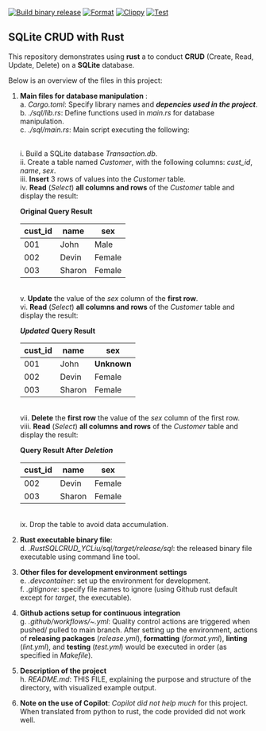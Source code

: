 [![Build binary release](https://github.com/nogibjj/RustSQLCRUD_YCLiu/actions/workflows/release.yml/badge.svg)](https://github.com/nogibjj/RustSQLCRUD_YCLiu/actions/workflows/release.yml)
[![Format](https://github.com/nogibjj/RustSQLCRUD_YCLiu/actions/workflows/format.yml/badge.svg)](https://github.com/nogibjj/RustSQLCRUD_YCLiu/actions/workflows/format.yml)
[![Clippy](https://github.com/nogibjj/RustSQLCRUD_YCLiu/actions/workflows/lint.yml/badge.svg)](https://github.com/nogibjj/RustSQLCRUD_YCLiu/actions/workflows/lint.yml)
[![Test](https://github.com/nogibjj/RustSQLCRUD_YCLiu/actions/workflows/test.yml/badge.svg)](https://github.com/nogibjj/RustSQLCRUD_YCLiu/actions/workflows/test.yml)
## SQLite CRUD with Rust 

This repository demonstrates using **rust** a to conduct **CRUD** (Create, Read, Update, Delete) on a **SQLite** database. 

Below is an overview of the files in this project:

1. **Main files for database manipulation** : 
   <br>a. _Cargo.toml_: Specify library names and ***depencies used in the project***.
   <br>b. _./sql/lib.rs_: Define functions used in _main.rs_ for database manipulation.
   <br>c. _./sql/main.rs_: Main script executing the following:
   
      <br>         i. Build a SQLite database _Transaction.db_.
      <br>         ii. Create a table named *Customer*, with the following columns: *cust_id*, *name*, *sex*.
      <br>         iii. **Insert** 3 rows of values into the *Customer* table. 
      <br>         iv. **Read** (*Select*) **all columns and rows** of the *Customer* table and display the result:
   
      **Original Query Result**

      | cust_id | name | sex |
      |---|---|---|
      |001| John | Male |
      |002| Devin | Female |
      |003| Sharon | Female |

      <br>         v. **Update** the value of the *sex* column of the **first row**.
      <br>         vi. **Read** (*Select*) **all columns and rows** of the *Customer* table and display the result:
   
      ***Updated*** **Query Result**

      | cust_id | name | sex |
      |---|---|---|
      |001| John | **Unknown** |
      |002| Devin | Female |
      |003| Sharon | Female |

      <br>         vii. **Delete** the **first row** the value of the *sex* column of the first row.
      <br>         viii. **Read** (*Select*) **all columns and rows** of the *Customer* table and display the result:

      **Query Result After** ***Deletion***

      | cust_id | name | sex |
      |---|---|---|
      |002| Devin | Female |
      |003| Sharon | Female |

      <br>         ix. Drop the table to avoid data accumulation.
   
3. **Rust executable binary file**:
  <br>d. _.RustSQLCRUD_YCLiu/sql/target/release/sql_: the released binary file executable using command line tool.

4. **Other files for development environment settings**
  <br>e. _.devcontainer_: set up the environment for development.
  <br>f. _.gitignore_: specify file names to ignore (using Github rust default except for *target*, the executable).

5. **Github actions setup for continuous integration**
  <br>g. _.github/workflows/~.yml_: Quality control actions are triggered when pushed/ pulled to main branch. After setting up the environment, actions of **releasing packages** (_release.yml_), **formatting** (_format.yml_), **linting** (_lint.yml_), and **testing** (_test.yml_) would be executed in order (as specified in _Makefile_). 

5. **Description of the project**
   <br>h. _README.md_: THIS FILE, explaining the purpose and structure of the directory, with visualized example output.

6. **Note on the use of Copilot**: _Copilot did not help much_ for this project. When translated from python to rust, the code provided did not work well.
